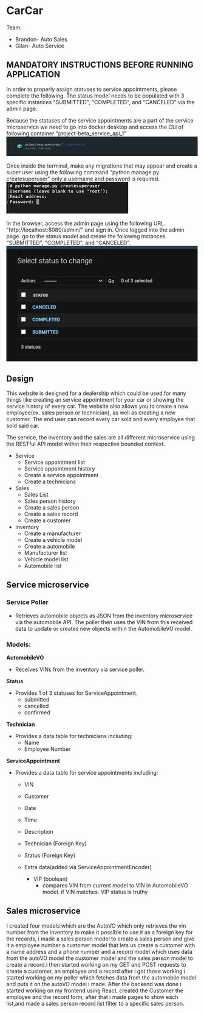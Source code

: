 # CarCar

Team:

- Brandon- Auto Sales
- Gilan- Auto Service

## MANDATORY INSTRUCTIONS BEFORE RUNNING APPLICATION

In order to properly assign statuses to service appointments, please complete the following.
The status model needs to be populated with 3 specific instances "SUBMITTED", "COMPLETED", and "CANCELED" via the admin page.

Because the statuses of the service appointments are a part of the service microservice we need to go into docker desktop and access the CLI of following container "project-beta_service_api_1"
![Docker Service API](pic1.png)

Once inside the terminal, make any migrations that may appear and create a super user using the following command "python manage.py createsuperuser"
only a username and password is required.
![Create SuperUser](pic2.png)

In the browser, access the admin page using the following URL. "http://localhost:8080/admin/" and sign in. Once logged into the admin page. go to the status model and create the following instances. "SUBMITTED", "COMPLETED", and "CANCELED".
![Statuses](pic3.png)

## Design

This website is designed for a dealership which could be used for many things like creating an service appointment for your car or showing the service history of every car. The website also allows you to create a new employee(ex. sales person or technician), as well as creating a new customer. The end user can record every car sold and every employee that sold said car.

The service, the inventory and the sales are all different microservice using the RESTful API model within their respective bounded context.

- Service
  - Service appointment list
  - Service appointment history
  - Create a service appointment
  - Create a technicians
- Sales
  - Sales List
  - Sales person history
  - Create a sales person
  - Create a sales record
  - Create a customer
- Inventory
  - Create a manufacturer
  - Create a vehicle model
  - Create a automobile
  - Manufacturer list
  - Vehicle model list
  - Automobile list

## Service microservice

### Service Poller

- Retrieves automobile objects as JSON from the inventory microservice via the automobile API. The poller then uses the VIN from this received data to update or creates new objects within the AutomobileVO model.

### Models:

**AutomobileVO**

- Receives VINs from the inventory via service poller.

**Status**

- Provides 1 of 3 statuses for ServiceAppointment.
  - submitted
  - cancelled
  - confirmed

**Technician**

- Provides a data table for technicians including:
  - Name
  - Employee Number

**ServiceAppointment**

- Provides a data table for service appointments including:

  - VIN
  - Customer
  - Date
  - Time
  - Description
  - Technician (Foreign Key)
  - Status (Foreign Key)

  - Extra data(added via ServiceAppointmentEncoder)
    - VIP (boolean)
      - compares VIN from current model to VIN in AutomobileVO model.
        if VIN matches. VIP status is truthy

## Sales microservice

I created four models which are the AutoVO which only retrieves the vin number from the inventory to make it possible to use it as a foreign key for the records, i made a sales person model to create a sales person and give it a employee number a customer model that lets us create a customer with a name address and a phone number and a record model which uses data from the autoVO model the customer model and the sales person model to create a record.i then started working on my GET and POST requests to create a customer, an employee and a record after i got those working i started working on my poller which fetches data from the automobile model and puts it on the autoVO model i made. After the backend was done i started working on my frontend using React, created the Customer the employee and the record form, after that i made pages to show each list,and made a sales person record list filter to a specific sales person.
